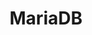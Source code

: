 ---
title: MariaDB
categories:
  - relational-database
docs:
  - id: java
    url: https://java.testcontainers.org/modules/databases/mariadb/
    maintainer: core
    example: |
      ```java
      var mariaDB = new MariaDBContainer<>(DockerImageName.parse("mariadb:10.5.5"));
      mariaDB.start();
      ```
    installation: |
      ```xml
      <dependency>
          <groupId>org.testcontainers</groupId>
          <artifactId>mariadb</artifactId>
          <version>1.19.8</version>
          <scope>test</scope>
      </dependency>
      ```
  - id: go
    url: https://golang.testcontainers.org/modules/mariadb
    maintainer: core
    example: |
      ```go
      mariaDBContainer, err := mariadb.Run(ctx, "mariadb:11.0.3")
      ```
    installation: |
      ```bash
      go get github.com/testcontainers/testcontainers-go/modules/mariadb
      ```
  - id: dotnet
    url: https://www.nuget.org/packages/Testcontainers.MariaDb
    maintainer: core
    example: |
      ```csharp
      var mariaDbContainer = new MariaDbBuilder()
        .WithImage("mariadb:10.10")
        .Build();
      await mariaDbContainer.StartAsync();
      ```
    installation: |
      ```bash
      dotnet add package Testcontainers.MariaDb --version 3.9.0
      ```
description: |
  MariaDB is a community-developed, commercially supported fork of the MySQL relational database management system.
---